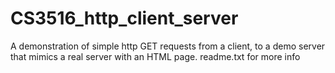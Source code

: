 # CS3516_http_client_server
A demonstration of simple http GET requests from a client, to a demo server that mimics a real server with an HTML page. readme.txt for more info
